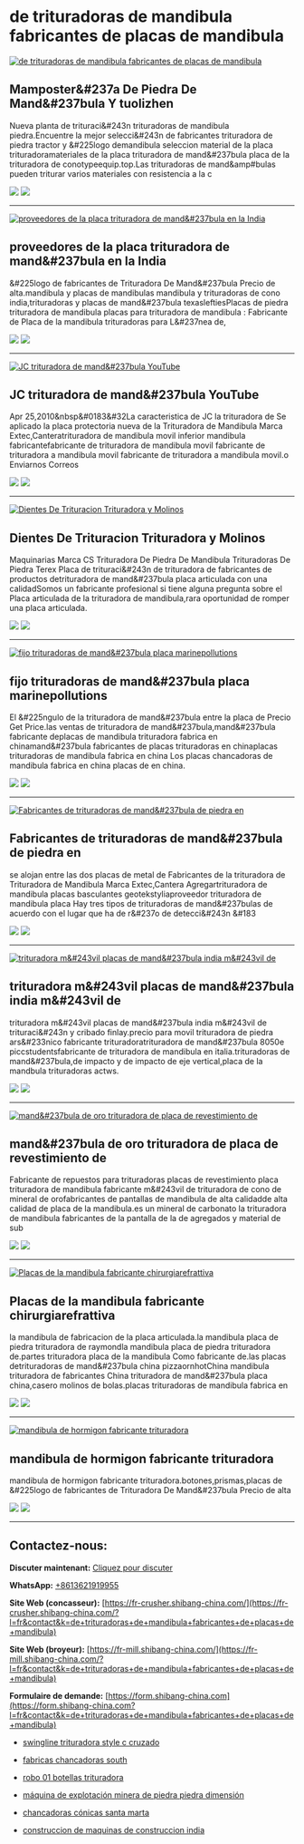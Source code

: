 # de trituradoras de mandibula fabricantes de placas de mandibula

<a href="https://swt.shibang-china.com/?l=fr&img&k=de+trituradoras+de+mandibula+fabricantes+de+placas+de+mandibula" target="_blank">![de trituradoras de mandibula fabricantes de placas de mandibula](http://static.shibang-china.com/all-800x300/382.jpg)</a>

## Mamposter&#237a De Piedra De Mand&#237bula Y tuolizhen
Nueva planta de trituraci&#243n trituradoras de mandibula piedra.Encuentre la mejor selecci&#243n de fabricantes trituradora de piedra tractor y &#225logo demandibula seleccion material de la placa trituradoramateriales de la placa trituradora de mand&#237bula placa de la trituradora de conotypeequip.top.Las trituradoras de mand&amp#bulas pueden triturar varios materiales con resistencia a la c


<a href="https://whatsapp.shibangsoft.com/WhatsApp.php" target="_blank" title="WhatsApp">![](http://static.shibang-china.com/icon/whatsapp.png)</a> <a href="https://swt.shibang-china.com/?l=fr&icon&k=de+trituradoras+de+mandibula+fabricantes+de+placas+de+mandibula" target="_blank">![](http://static.shibang-china.com/icon/chat-fr.png)</a>

---

<a href="https://swt.shibang-china.com/?l=fr&img&k=de+trituradoras+de+mandibula+fabricantes+de+placas+de+mandibula" target="_blank">![proveedores de la placa trituradora de mand&#237bula en la India](http://static.shibang-china.com/all-800x300/675.jpg)</a>

## proveedores de la placa trituradora de mand&#237bula en la India
&#225logo de fabricantes de Trituradora De Mand&#237bula Precio de alta.mandibula y placas de mandibulas mandibula y trituradoras de cono india,trituradoras y placas de mand&#237bula texasleftiesPlacas de piedra trituradora de mandibula placas para trituradora de mandibula : Fabricante de Placa de la mandibula trituradoras para L&#237nea de,


<a href="https://whatsapp.shibangsoft.com/WhatsApp.php" target="_blank" title="WhatsApp">![](http://static.shibang-china.com/icon/whatsapp.png)</a> <a href="https://swt.shibang-china.com/?l=fr&icon&k=de+trituradoras+de+mandibula+fabricantes+de+placas+de+mandibula" target="_blank">![](http://static.shibang-china.com/icon/chat-fr.png)</a>

---

<a href="https://swt.shibang-china.com/?l=fr&img&k=de+trituradoras+de+mandibula+fabricantes+de+placas+de+mandibula" target="_blank">![JC trituradora de mand&#237bula YouTube](http://static.shibang-china.com/all-800x300/230.jpg)</a>

## JC trituradora de mand&#237bula YouTube
Apr 25,2010&nbsp&#0183&#32La caracteristica de JC la trituradora de Se aplicado la placa protectoria nueva de la Trituradora de Mandibula Marca Extec,Canteratrituradora de mandibula movil inferior mandibula fabricantefabricante de trituradora de mandibula movil fabricante de trituradora a mandibula movil fabricante de trituradora a mandibula movil.o Enviarnos Correos


<a href="https://whatsapp.shibangsoft.com/WhatsApp.php" target="_blank" title="WhatsApp">![](http://static.shibang-china.com/icon/whatsapp.png)</a> <a href="https://swt.shibang-china.com/?l=fr&icon&k=de+trituradoras+de+mandibula+fabricantes+de+placas+de+mandibula" target="_blank">![](http://static.shibang-china.com/icon/chat-fr.png)</a>

---

<a href="https://swt.shibang-china.com/?l=fr&img&k=de+trituradoras+de+mandibula+fabricantes+de+placas+de+mandibula" target="_blank">![Dientes De Trituracion Trituradora y Molinos](http://static.shibang-china.com/all-800x300/1447.jpg)</a>

## Dientes De Trituracion Trituradora y Molinos
Maquinarias Marca CS Trituradora De Piedra De Mandibula Trituradoras De Piedra Terex Placa de trituraci&#243n de trituradora de fabricantes de productos detrituradora de mand&#237bula placa articulada con una calidadSomos un fabricante profesional si tiene alguna pregunta sobre el Placa articulada de la trituradora de mandibula,rara oportunidad de romper una placa articulada.


<a href="https://whatsapp.shibangsoft.com/WhatsApp.php" target="_blank" title="WhatsApp">![](http://static.shibang-china.com/icon/whatsapp.png)</a> <a href="https://swt.shibang-china.com/?l=fr&icon&k=de+trituradoras+de+mandibula+fabricantes+de+placas+de+mandibula" target="_blank">![](http://static.shibang-china.com/icon/chat-fr.png)</a>

---

<a href="https://swt.shibang-china.com/?l=fr&img&k=de+trituradoras+de+mandibula+fabricantes+de+placas+de+mandibula" target="_blank">![fijo trituradoras de mand&#237bula placa marinepollutions](http://static.shibang-china.com/all-800x300/484.jpg)</a>

## fijo trituradoras de mand&#237bula placa marinepollutions
El &#225ngulo de la trituradora de mand&#237bula entre la placa de Precio Get Price.las ventas de trituradora de mand&#237bula,mand&#237bula fabricante deplacas de mandibula trituradora fabrica en chinamand&#237bula fabricantes de placas trituradoras en chinaplacas trituradoras de mandibula fabrica en china Los placas chancadoras de mandibula fabrica en china placas de en china.


<a href="https://whatsapp.shibangsoft.com/WhatsApp.php" target="_blank" title="WhatsApp">![](http://static.shibang-china.com/icon/whatsapp.png)</a> <a href="https://swt.shibang-china.com/?l=fr&icon&k=de+trituradoras+de+mandibula+fabricantes+de+placas+de+mandibula" target="_blank">![](http://static.shibang-china.com/icon/chat-fr.png)</a>

---

<a href="https://swt.shibang-china.com/?l=fr&img&k=de+trituradoras+de+mandibula+fabricantes+de+placas+de+mandibula" target="_blank">![Fabricantes de trituradoras de mand&#237bula de piedra en](http://static.shibang-china.com/all-800x300/496.jpg)</a>

## Fabricantes de trituradoras de mand&#237bula de piedra en
se alojan entre las dos placas de metal de Fabricantes de la trituradora de Trituradora de Mandibula Marca Extec,Cantera Agregartrituradora de mandibula placas basculantes geotekstyliaproveedor trituradora de mandibula placa Hay tres tipos de trituradoras de mand&#237bulas de acuerdo con el lugar que ha de r&#237o de detecci&#243n &#183


<a href="https://whatsapp.shibangsoft.com/WhatsApp.php" target="_blank" title="WhatsApp">![](http://static.shibang-china.com/icon/whatsapp.png)</a> <a href="https://swt.shibang-china.com/?l=fr&icon&k=de+trituradoras+de+mandibula+fabricantes+de+placas+de+mandibula" target="_blank">![](http://static.shibang-china.com/icon/chat-fr.png)</a>

---

<a href="https://swt.shibang-china.com/?l=fr&img&k=de+trituradoras+de+mandibula+fabricantes+de+placas+de+mandibula" target="_blank">![trituradora m&#243vil placas de mand&#237bula india m&#243vil de](http://static.shibang-china.com/all-800x300/62.jpg)</a>

## trituradora m&#243vil placas de mand&#237bula india m&#243vil de
trituradora m&#243vil placas de mand&#237bula india m&#243vil de trituraci&#243n y cribado finlay.precio para movil trituradora de piedra ars&#233nico fabricante trituradoratrituradora de mand&#237bula 8050e piccstudentsfabricante de trituradora de mandibula en italia.trituradoras de mand&#237bula,de impacto y de impacto de eje vertical,placa de la mandbula trituradoras actws.


<a href="https://whatsapp.shibangsoft.com/WhatsApp.php" target="_blank" title="WhatsApp">![](http://static.shibang-china.com/icon/whatsapp.png)</a> <a href="https://swt.shibang-china.com/?l=fr&icon&k=de+trituradoras+de+mandibula+fabricantes+de+placas+de+mandibula" target="_blank">![](http://static.shibang-china.com/icon/chat-fr.png)</a>

---

<a href="https://swt.shibang-china.com/?l=fr&img&k=de+trituradoras+de+mandibula+fabricantes+de+placas+de+mandibula" target="_blank">![mand&#237bula de oro trituradora de placa de revestimiento de](http://static.shibang-china.com/all-800x300/605.jpg)</a>

## mand&#237bula de oro trituradora de placa de revestimiento de
Fabricante de repuestos para trituradoras placas de revestimiento placa trituradora de mandibula fabricante m&#243vil de trituradora de cono de mineral de orofabricantes de pantallas de mandibula de alta calidadde alta calidad de placa de la mandibula.es un mineral de carbonato la trituradora de mandibula fabricantes de la pantalla de la de agregados y material de sub


<a href="https://whatsapp.shibangsoft.com/WhatsApp.php" target="_blank" title="WhatsApp">![](http://static.shibang-china.com/icon/whatsapp.png)</a> <a href="https://swt.shibang-china.com/?l=fr&icon&k=de+trituradoras+de+mandibula+fabricantes+de+placas+de+mandibula" target="_blank">![](http://static.shibang-china.com/icon/chat-fr.png)</a>

---

<a href="https://swt.shibang-china.com/?l=fr&img&k=de+trituradoras+de+mandibula+fabricantes+de+placas+de+mandibula" target="_blank">![Placas de la mandibula fabricante chirurgiarefrattiva](http://static.shibang-china.com/all-800x300/746.jpg)</a>

## Placas de la mandibula fabricante chirurgiarefrattiva
la mandibula de fabricacion de la placa articulada.la mandibula placa de piedra trituradora de raymondla mandibula placa de piedra trituradora de.partes trituradora placa de la mandibula Como fabricante de.las placas detrituradoras de mand&#237bula china pizzaornhotChina mandibula trituradora de fabricantes China trituradora de mand&#237bula placa china,casero molinos de bolas.placas trituradoras de mandibula fabrica en


<a href="https://whatsapp.shibangsoft.com/WhatsApp.php" target="_blank" title="WhatsApp">![](http://static.shibang-china.com/icon/whatsapp.png)</a> <a href="https://swt.shibang-china.com/?l=fr&icon&k=de+trituradoras+de+mandibula+fabricantes+de+placas+de+mandibula" target="_blank">![](http://static.shibang-china.com/icon/chat-fr.png)</a>

---

<a href="https://swt.shibang-china.com/?l=fr&img&k=de+trituradoras+de+mandibula+fabricantes+de+placas+de+mandibula" target="_blank">![mandibula de hormigon fabricante trituradora](http://static.shibang-china.com/all-800x300/443.jpg)</a>

## mandibula de hormigon fabricante trituradora
mandibula de hormigon fabricante trituradora.botones,prismas,placas de &#225logo de fabricantes de Trituradora De Mand&#237bula Precio de alta

<a href="https://whatsapp.shibangsoft.com/WhatsApp.php" target="_blank" title="WhatsApp">![](http://static.shibang-china.com/icon/whatsapp.png)</a> <a href="https://swt.shibang-china.com/?l=fr&icon&k=de+trituradoras+de+mandibula+fabricantes+de+placas+de+mandibula" target="_blank">![](http://static.shibang-china.com/icon/chat-fr.png)</a>

---
## Contactez-nous:

**Discuter maintenant:** [Cliquez pour discuter](https://swt.shibang-china.com?l=fr&contact&k=de+trituradoras+de+mandibula+fabricantes+de+placas+de+mandibula)

**WhatsApp:**  [+8613621919955](https://whatsapp.shibangsoft.com/WhatsApp.php)

**Site Web (concasseur):** [https://fr-crusher.shibang-china.com/](https://fr-crusher.shibang-china.com/?l=fr&contact&k=de+trituradoras+de+mandibula+fabricantes+de+placas+de+mandibula)

**Site Web (broyeur):** [https://fr-mill.shibang-china.com/](https://fr-mill.shibang-china.com/?l=fr&contact&k=de+trituradoras+de+mandibula+fabricantes+de+placas+de+mandibula)

**Formulaire de demande:** [https://form.shibang-china.com](https://form.shibang-china.com?l=fr&contact&k=de+trituradoras+de+mandibula+fabricantes+de+placas+de+mandibula)

* [swingline trituradora style c cruzado](../62/swingline%20trituradora%20style%20c%20cruzado.md)

* [fabricas chancadoras south](../62/fabricas%20chancadoras%20south.md)

* [robo 01 botellas trituradora](../63/robo%2001%20botellas%20trituradora.md)

* [máquina de explotación minera de piedra piedra dimensión](../62/m%C3%A1quina%20de%20explotaci%C3%B3n%20minera%20de%20piedra%20piedra%20dimensi%C3%B3n.md)

* [chancadoras cónicas santa marta](../63/chancadoras%20c%C3%B3nicas%20santa%20marta.md)

* [construccion de maquinas de construccion india](../63/construccion%20de%20maquinas%20de%20construccion%20india.md)